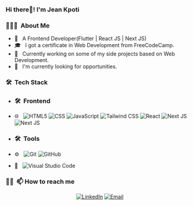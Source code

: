  ### Hi there👋! I'm Jean Kpoti

<h3> 👨🏻‍💻 &nbsp;About Me </h3>

- 🤔 &nbsp; A Frontend Developer(Flutter | React JS | Next JS)
- 🎓 &nbsp; I got a certificate in Web Development from FreeCodeCamp.
- 💼 &nbsp; Currently working on some of my side projects based on Web Development.
- 🔭 &nbsp; I'm currently looking for opportunities. 

<img align="right" alt=""  src="https://storyset.com/illustration/version-control/cuate/animate"/>

<h3> 🛠 &nbsp;Tech Stack</h3>
 
  - <h3> 🛠 &nbsp;Frontend</h3>
  
  - 🌐 &nbsp;
  ![HTML5](https://img.shields.io/badge/-HTML5-333333?style=flat&logo=HTML5)
  ![CSS](https://img.shields.io/badge/-CSS-333333?style=flat&logo=CSS3&logoColor=1572B6)
  ![JavaScript](https://img.shields.io/badge/-JavaScript-333333?style=flat&logo=javascript)
  ![Tailwind CSS](https://img.shields.io/badge/-Tailwindcss-333333?style=flat&logo=tailwindcss)
  ![React](https://img.shields.io/badge/-React-333333?style=flat&logo=react)
  ![Next JS](https://img.shields.io/badge/-NextJS-333333?style=flat&logo=next.js)
  ![Next JS](https://img.shields.io/badge/-Flutter-333333?style=flat&logo=flutter&logoColor=04599C)



  
- <h3> 🛠 &nbsp;Tools</h3>

- ⚙️ &nbsp;
  ![Git](https://img.shields.io/badge/-Git-333333?style=flat&logo=git)
  ![GitHub](https://img.shields.io/badge/-GitHub-333333?style=flat&logo=github)

- 🔧 &nbsp;
  ![Visual Studio Code](https://img.shields.io/badge/-Visual%20Studio%20Code-333333?style=flat&logo=visual-studio-code&logoColor=007ACC)



<h3> 🤝🏻 &nbsp;📫 How to reach me </h3>

<p align="center">
<a href="https://www.linkedin.com/in/jean-kpoti-3a0137143/"><img alt="LinkedIn" src="https://img.shields.io/badge/LinkedIn-Jean%20Kpoti%20-blue?style=flat-square&logo=linkedin"></a>
<a href="mailto:jeankpoti385@gmail.com"><img alt="Email" src="https://img.shields.io/badge/Email-jeankpoti385@gmail.com-blue?style=flat-square&logo=gmail"></a>
</p>







<!--
**jeankpoti/jeankpoti** is a ✨ _special_ ✨ repository because its `README.md` (this file) appears on your GitHub profile.

Here are some ideas to get you started:

- 🔭 I’m currently working on ...
- 🌱 I’m currently learning ...
- 👯 I’m looking to collaborate on ...
- 🤔 I’m looking for help with ...
- 💬 Ask me about ...
- 📫 How to reach me: ...
- 😄 Pronouns: ...
- ⚡ Fun fact: ...
-->

